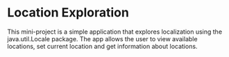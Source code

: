 # Location Exploration
This mini-project is a simple application that explores localization using the java.util.Locale package. The app allows the user to view available locations, set current location and get information about locations.

